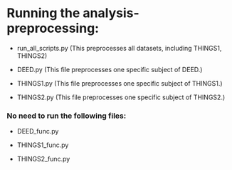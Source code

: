# Running the analysis-preprocessing:

* run_all_scripts.py (This preprocesses all datasets, including THINGS1, THINGS2)

* DEED.py (This file preprocesses one specific subject of DEED.)

* THINGS1.py (This file preprocesses one specific subject of THINGS1.)

* THINGS2.py (This file preprocesses one specific subject of THINGS2.)

### No need to run the following files: 

* DEED_func.py 

* THINGS1_func.py

* THINGS2_func.py